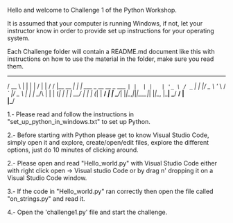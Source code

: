 Hello and welcome to Challenge 1 of the Python Workshop.

It is assumed that your computer is running Windows, if not, let your instructor know
in order to provide set up instructions for your operating system.

Each Challenge folder will contain a README.md document like this with instructions
on how to use the material in the folder, make sure you read them.

 _____ _           _ _                         __  
/  __ \ |         | | |                       /  | 
| /  \/ |__   __ _| | | ___ _ __   __ _  ___  `| | 
| |   | '_ \ / _` | | |/ _ \ '_ \ / _` |/ _ \  | | 
| \__/\ | | | (_| | | |  __/ | | | (_| |  __/ _| |_
 \____/_| |_|\__,_|_|_|\___|_| |_|\__, |\___| \___/
                                   __/ |           
                                  |___/            

1.- Please read and follow the instructions in "set_up_python_in_windows.txt" to 
set up Python.

2.- Before starting with Python please get to know Visual Studio Code, simply open it and explore,
create/open/edit files, explore the different options, just do 10 minutes of clicking around.

2.- Please open and read "Hello_world.py" with Visual Studio Code either with right click open -> Visual studio Code
or by drag n' dropping it on a Visual Studio Code window.

3.- If the code in "Hello_world.py" ran correctly then open the file called "on_strings.py" and read it.

4.- Open the 'challenge1.py' file and start the challenge.







